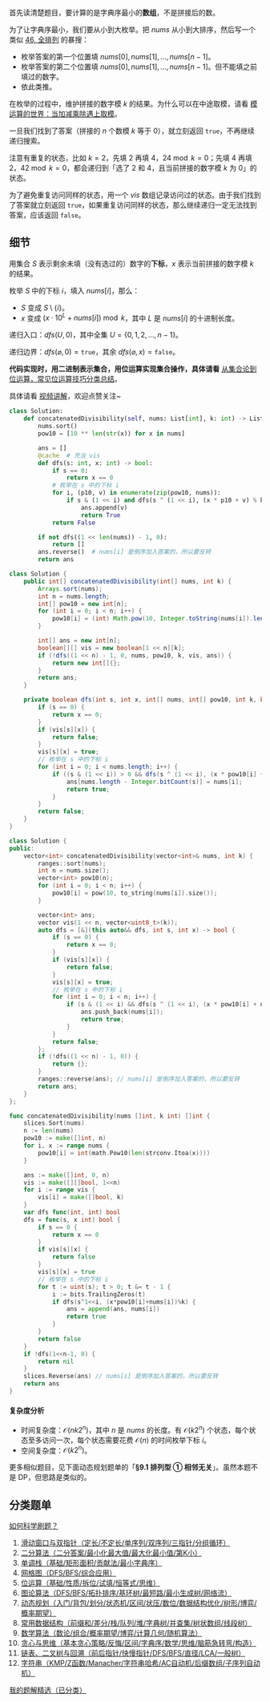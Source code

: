 首先读清楚题目，要计算的是字典序最小的**数组**，不是拼接后的数。

为了让字典序最小，我们要从小到大枚举。把 $\textit{nums}$ 从小到大排序，然后写一个类似 [46. 全排列](https://leetcode.cn/problems/permutations/) 的暴搜：

- 枚举答案的第一个位置填 $\textit{nums}[0],\textit{nums}[1],\ldots,\textit{nums}[n-1]$。
- 枚举答案的第二个位置填 $\textit{nums}[0],\textit{nums}[1],\ldots,\textit{nums}[n-1]$。但不能填之前填过的数字。
- 依此类推。

在枚举的过程中，维护拼接的数字模 $k$ 的结果。为什么可以在中途取模，请看 [模运算的世界：当加减乘除遇上取模](https://leetcode.cn/circle/discuss/mDfnkW/)。

一旦我们找到了答案（拼接的 $n$ 个数模 $k$ 等于 $0$），就立刻返回 $\texttt{true}$，不再继续递归搜索。

注意有重复的状态，比如 $k=2$，先填 $2$ 再填 $4$，$24\bmod k = 0$；先填 $4$ 再填 $2$，$42\bmod k = 0$，都会递归到「选了 $2$ 和 $4$，且当前拼接的数字模 $k$ 为 $0$」的状态。

为了避免重复访问同样的状态，用一个 $\textit{vis}$ 数组记录访问过的状态。由于我们找到了答案就立刻返回 $\texttt{true}$，如果重复访问同样的状态，那么继续递归一定无法找到答案，应该返回 $\texttt{false}$。

## 细节

用集合 $S$ 表示剩余未填（没有选过的）数字的**下标**，$x$ 表示当前拼接的数字模 $k$ 的结果。

枚举 $S$ 中的下标 $i$，填入 $\textit{nums}[i]$，那么：

- $S$ 变成 $S\setminus \{i\}$。
- $x$ 变成 $(x\cdot 10^L + \textit{nums}[i])\bmod k$，其中 $L$ 是 $\textit{nums}[i]$ 的十进制长度。

递归入口：$\textit{dfs}(U,0)$，其中全集 $U=\{0,1,2,\ldots,n-1\}$。

递归边界：$\textit{dfs}(\varnothing,0)=\texttt{true}$，其余 $\textit{dfs}(\varnothing,x)=\texttt{false}$。

**代码实现时，用二进制表示集合，用位运算实现集合操作，具体请看** [从集合论到位运算，常见位运算技巧分类总结](https://leetcode.cn/circle/discuss/CaOJ45/)。

具体请看 [视频讲解](https://www.bilibili.com/video/BV1BgjAzcE7k/?t=10m43s)，欢迎点赞关注~

```py [sol-Python3]
class Solution:
    def concatenatedDivisibility(self, nums: List[int], k: int) -> List[int]:
        nums.sort()
        pow10 = [10 ** len(str(x)) for x in nums]

        ans = []
        @cache  # 充当 vis
        def dfs(s: int, x: int) -> bool:
            if s == 0:
                return x == 0
            # 枚举在 s 中的下标 i
            for i, (p10, v) in enumerate(zip(pow10, nums)):
                if s & (1 << i) and dfs(s ^ (1 << i), (x * p10 + v) % k):
                    ans.append(v)
                    return True
            return False

        if not dfs((1 << len(nums)) - 1, 0):
            return []
        ans.reverse()  # nums[i] 是倒序加入答案的，所以要反转
        return ans
```

```java [sol-Java]
class Solution {
    public int[] concatenatedDivisibility(int[] nums, int k) {
        Arrays.sort(nums);
        int n = nums.length;
        int[] pow10 = new int[n];
        for (int i = 0; i < n; i++) {
            pow10[i] = (int) Math.pow(10, Integer.toString(nums[i]).length());
        }

        int[] ans = new int[n];
        boolean[][] vis = new boolean[1 << n][k];
        if (!dfs((1 << n) - 1, 0, nums, pow10, k, vis, ans)) {
            return new int[]{};
        }
        return ans;
    }

    private boolean dfs(int s, int x, int[] nums, int[] pow10, int k, boolean[][] vis, int[] ans) {
        if (s == 0) {
            return x == 0;
        }
        if (vis[s][x]) {
            return false;
        }
        vis[s][x] = true;
        // 枚举在 s 中的下标 i
        for (int i = 0; i < nums.length; i++) {
            if ((s & (1 << i)) > 0 && dfs(s ^ (1 << i), (x * pow10[i] + nums[i]) % k, nums, pow10, k, vis, ans)) {
                ans[nums.length - Integer.bitCount(s)] = nums[i];
                return true;
            }
        }
        return false;
    }
}
```

```cpp [sol-C++]
class Solution {
public:
    vector<int> concatenatedDivisibility(vector<int>& nums, int k) {
        ranges::sort(nums);
        int n = nums.size();
        vector<int> pow10(n);
        for (int i = 0; i < n; i++) {
            pow10[i] = pow(10, to_string(nums[i]).size());
        }

        vector<int> ans;
        vector vis(1 << n, vector<uint8_t>(k));
        auto dfs = [&](this auto&& dfs, int s, int x) -> bool {
            if (s == 0) {
                return x == 0;
            }
            if (vis[s][x]) {
                return false;
            }
            vis[s][x] = true;
            // 枚举在 s 中的下标 i
            for (int i = 0; i < n; i++) {
                if (s & (1 << i) && dfs(s ^ (1 << i), (x * pow10[i] + nums[i]) % k)) {
                    ans.push_back(nums[i]);
                    return true;
                }
            }
            return false;
        };
        if (!dfs((1 << n) - 1, 0)) {
            return {};
        }
        ranges::reverse(ans); // nums[i] 是倒序加入答案的，所以要反转
        return ans;
    }
};
```

```go [sol-Go]
func concatenatedDivisibility(nums []int, k int) []int {
	slices.Sort(nums)
	n := len(nums)
	pow10 := make([]int, n)
	for i, x := range nums {
		pow10[i] = int(math.Pow10(len(strconv.Itoa(x))))
	}

	ans := make([]int, 0, n)
	vis := make([][]bool, 1<<n)
	for i := range vis {
		vis[i] = make([]bool, k)
	}
	var dfs func(int, int) bool
	dfs = func(s, x int) bool {
		if s == 0 {
			return x == 0
		}
		if vis[s][x] {
			return false
		}
		vis[s][x] = true
		// 枚举在 s 中的下标 i
		for t := uint(s); t > 0; t &= t - 1 {
			i := bits.TrailingZeros(t)
			if dfs(s^1<<i, (x*pow10[i]+nums[i])%k) {
				ans = append(ans, nums[i])
				return true
			}
		}
		return false
	}
	if !dfs(1<<n-1, 0) {
		return nil
	}
	slices.Reverse(ans) // nums[i] 是倒序加入答案的，所以要反转
	return ans
}
```

#### 复杂度分析

- 时间复杂度：$\mathcal{O}(nk2^n)$，其中 $n$ 是 $\textit{nums}$ 的长度。有 $\mathcal{O}(k2^n)$ 个状态，每个状态至多访问一次，每个状态需要花费 $\mathcal{O}(n)$ 的时间枚举下标 $i$。
- 空间复杂度：$\mathcal{O}(k2^n)$。

更多相似题目，见下面动态规划题单的「**§9.1 排列型 ① 相邻无关**」。虽然本题不是 DP，但思路是类似的。

## 分类题单

[如何科学刷题？](https://leetcode.cn/circle/discuss/RvFUtj/)

1. [滑动窗口与双指针（定长/不定长/单序列/双序列/三指针/分组循环）](https://leetcode.cn/circle/discuss/0viNMK/)
2. [二分算法（二分答案/最小化最大值/最大化最小值/第K小）](https://leetcode.cn/circle/discuss/SqopEo/)
3. [单调栈（基础/矩形面积/贡献法/最小字典序）](https://leetcode.cn/circle/discuss/9oZFK9/)
4. [网格图（DFS/BFS/综合应用）](https://leetcode.cn/circle/discuss/YiXPXW/)
5. [位运算（基础/性质/拆位/试填/恒等式/思维）](https://leetcode.cn/circle/discuss/dHn9Vk/)
6. [图论算法（DFS/BFS/拓扑排序/基环树/最短路/最小生成树/网络流）](https://leetcode.cn/circle/discuss/01LUak/)
7. [动态规划（入门/背包/划分/状态机/区间/状压/数位/数据结构优化/树形/博弈/概率期望）](https://leetcode.cn/circle/discuss/tXLS3i/)
8. [常用数据结构（前缀和/差分/栈/队列/堆/字典树/并查集/树状数组/线段树）](https://leetcode.cn/circle/discuss/mOr1u6/)
9. [数学算法（数论/组合/概率期望/博弈/计算几何/随机算法）](https://leetcode.cn/circle/discuss/IYT3ss/)
10. [贪心与思维（基本贪心策略/反悔/区间/字典序/数学/思维/脑筋急转弯/构造）](https://leetcode.cn/circle/discuss/g6KTKL/)
11. [链表、二叉树与回溯（前后指针/快慢指针/DFS/BFS/直径/LCA/一般树）](https://leetcode.cn/circle/discuss/K0n2gO/)
12. [字符串（KMP/Z函数/Manacher/字符串哈希/AC自动机/后缀数组/子序列自动机）](https://leetcode.cn/circle/discuss/SJFwQI/)

[我的题解精选（已分类）](https://github.com/EndlessCheng/codeforces-go/blob/master/leetcode/SOLUTIONS.md)
